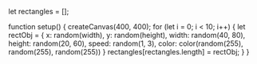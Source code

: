 let rectangles = [];

function setup() {
  createCanvas(400, 400);
for (let i = 0; i < 10; i++) {
    let rectObj = {
      x: random(width), 
      y: random(height), 
      width: random(40, 80), 
      height: random(20, 60),
      speed: random(1, 3),
      color: color(random(255), random(255), random(255))
}
       rectangles[rectangles.length] = rectObj;
  }
}
